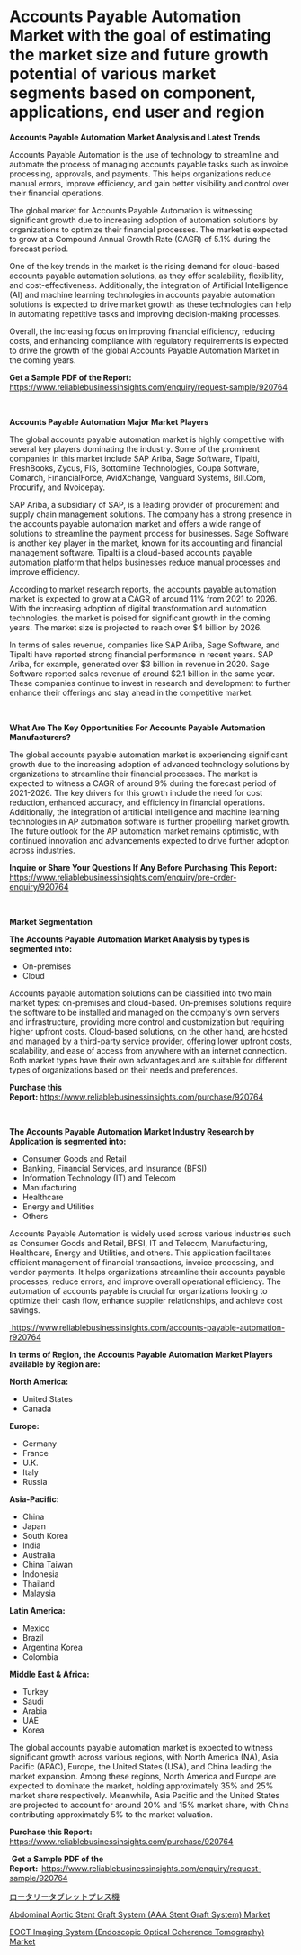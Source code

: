 <p><h1>Accounts Payable Automation Market with the goal of estimating the market size and future growth potential of various market segments based on component, applications, end user and region</h1></p><p><strong>Accounts Payable Automation Market Analysis and Latest Trends</strong></p>
<p><p>Accounts Payable Automation is the use of technology to streamline and automate the process of managing accounts payable tasks such as invoice processing, approvals, and payments. This helps organizations reduce manual errors, improve efficiency, and gain better visibility and control over their financial operations.</p><p>The global market for Accounts Payable Automation is witnessing significant growth due to increasing adoption of automation solutions by organizations to optimize their financial processes. The market is expected to grow at a Compound Annual Growth Rate (CAGR) of 5.1% during the forecast period.</p><p>One of the key trends in the market is the rising demand for cloud-based accounts payable automation solutions, as they offer scalability, flexibility, and cost-effectiveness. Additionally, the integration of Artificial Intelligence (AI) and machine learning technologies in accounts payable automation solutions is expected to drive market growth as these technologies can help in automating repetitive tasks and improving decision-making processes.</p><p>Overall, the increasing focus on improving financial efficiency, reducing costs, and enhancing compliance with regulatory requirements is expected to drive the growth of the global Accounts Payable Automation Market in the coming years.</p></p>
<p><strong>Get a Sample PDF of the Report:&nbsp;</strong> <a href="https://www.reliablebusinessinsights.com/enquiry/request-sample/920764">https://www.reliablebusinessinsights.com/enquiry/request-sample/920764</a></p>
<p>&nbsp;</p>
<p><strong>Accounts Payable Automation Major Market Players</strong></p>
<p><p>The global accounts payable automation market is highly competitive with several key players dominating the industry. Some of the prominent companies in this market include SAP Ariba, Sage Software, Tipalti, FreshBooks, Zycus, FIS, Bottomline Technologies, Coupa Software, Comarch, FinancialForce, AvidXchange, Vanguard Systems, Bill.Com, Procurify, and Nvoicepay.</p><p>SAP Ariba, a subsidiary of SAP, is a leading provider of procurement and supply chain management solutions. The company has a strong presence in the accounts payable automation market and offers a wide range of solutions to streamline the payment process for businesses. Sage Software is another key player in the market, known for its accounting and financial management software. Tipalti is a cloud-based accounts payable automation platform that helps businesses reduce manual processes and improve efficiency.</p><p>According to market research reports, the accounts payable automation market is expected to grow at a CAGR of around 11% from 2021 to 2026. With the increasing adoption of digital transformation and automation technologies, the market is poised for significant growth in the coming years. The market size is projected to reach over $4 billion by 2026.</p><p>In terms of sales revenue, companies like SAP Ariba, Sage Software, and Tipalti have reported strong financial performance in recent years. SAP Ariba, for example, generated over $3 billion in revenue in 2020. Sage Software reported sales revenue of around $2.1 billion in the same year. These companies continue to invest in research and development to further enhance their offerings and stay ahead in the competitive market.</p></p>
<p>&nbsp;</p>
<p><strong>What Are The Key Opportunities For Accounts Payable Automation Manufacturers?</strong></p>
<p><p>The global accounts payable automation market is experiencing significant growth due to the increasing adoption of advanced technology solutions by organizations to streamline their financial processes. The market is expected to witness a CAGR of around 9% during the forecast period of 2021-2026. The key drivers for this growth include the need for cost reduction, enhanced accuracy, and efficiency in financial operations. Additionally, the integration of artificial intelligence and machine learning technologies in AP automation software is further propelling market growth. The future outlook for the AP automation market remains optimistic, with continued innovation and advancements expected to drive further adoption across industries.</p></p>
<p><strong>Inquire or Share Your Questions If Any Before Purchasing This Report:</strong> <a href="https://www.reliablebusinessinsights.com/enquiry/pre-order-enquiry/920764">https://www.reliablebusinessinsights.com/enquiry/pre-order-enquiry/920764</a></p>
<p>&nbsp;</p>
<p><strong>Market Segmentation</strong></p>
<p><strong>The Accounts Payable Automation Market Analysis by types is segmented into:</strong></p>
<p><ul><li>On-premises</li><li>Cloud</li></ul></p>
<p><p>Accounts payable automation solutions can be classified into two main market types: on-premises and cloud-based. On-premises solutions require the software to be installed and managed on the company's own servers and infrastructure, providing more control and customization but requiring higher upfront costs. Cloud-based solutions, on the other hand, are hosted and managed by a third-party service provider, offering lower upfront costs, scalability, and ease of access from anywhere with an internet connection. Both market types have their own advantages and are suitable for different types of organizations based on their needs and preferences.</p></p>
<p><strong>Purchase this Report:&nbsp;</strong><a href="https://www.reliablebusinessinsights.com/purchase/920764">https://www.reliablebusinessinsights.com/purchase/920764</a></p>
<p>&nbsp;</p>
<p><strong>The Accounts Payable Automation Market Industry Research by Application is segmented into:</strong></p>
<p><ul><li>Consumer Goods and Retail</li><li>Banking, Financial Services, and Insurance (BFSI)</li><li>Information Technology (IT) and Telecom</li><li>Manufacturing</li><li>Healthcare</li><li>Energy and Utilities</li><li>Others</li></ul></p>
<p><p>Accounts Payable Automation is widely used across various industries such as Consumer Goods and Retail, BFSI, IT and Telecom, Manufacturing, Healthcare, Energy and Utilities, and others. This application facilitates efficient management of financial transactions, invoice processing, and vendor payments. It helps organizations streamline their accounts payable processes, reduce errors, and improve overall operational efficiency. The automation of accounts payable is crucial for organizations looking to optimize their cash flow, enhance supplier relationships, and achieve cost savings.</p></p>
<p><a href="https://www.reliablebusinessinsights.com/accounts-payable-automation-r920764">&nbsp;https://www.reliablebusinessinsights.com/accounts-payable-automation-r920764</a></p>
<p><strong>In terms of Region, the Accounts Payable Automation Market Players available by Region are:</strong></p>
<p>
    <p> <strong> North America: </strong>
        <ul>
            <li>United States</li>
            <li>Canada</li>
        </ul>
        </p> 
    <p> <strong> Europe: </strong>
        <ul>
            <li>Germany</li>
            <li>France</li>
            <li>U.K.</li>
            <li>Italy</li>
            <li>Russia</li>
        </ul>
        </p> 
    <p> <strong> Asia-Pacific: </strong>
        <ul>
            <li>China</li>
            <li>Japan</li>
            <li>South Korea</li>
            <li>India</li>
            <li>Australia</li>
            <li>China Taiwan</li>
            <li>Indonesia</li>
            <li>Thailand</li>
            <li>Malaysia</li>
        </ul>
        </p> 
    <p> <strong> Latin America: </strong>
        <ul>
            <li>Mexico</li>
            <li>Brazil</li>
            <li>Argentina Korea</li>
            <li>Colombia</li>
        </ul>
        </p> 
    <p> <strong> Middle East & Africa: </strong>
        <ul>
            <li>Turkey</li>
            <li>Saudi</li>
            <li>Arabia</li>
            <li>UAE</li>
            <li>Korea</li>
        </ul>
    </p>
    </p>
<p><p>The global accounts payable automation market is expected to witness significant growth across various regions, with North America (NA), Asia Pacific (APAC), Europe, the United States (USA), and China leading the market expansion. Among these regions, North America and Europe are expected to dominate the market, holding approximately 35% and 25% market share respectively. Meanwhile, Asia Pacific and the United States are projected to account for around 20% and 15% market share, with China contributing approximately 5% to the market valuation.</p></p>
<p><strong>Purchase this Report: </strong><a href="https://www.reliablebusinessinsights.com/purchase/920764">https://www.reliablebusinessinsights.com/purchase/920764</a></p>
<p>&nbsp;<strong>Get a Sample PDF of the Report:&nbsp;&nbsp;</strong><a href="https://www.reliablebusinessinsights.com/enquiry/request-sample/920764">https://www.reliablebusinessinsights.com/enquiry/request-sample/920764</a></p>
<p><strong></strong></p>
<p><p><a href="https://github.com/CarlieShields/Market-Research-Report-List-2/blob/main/2407494175065.md">ロータリータブレットプレス機</a></p><p><a href="https://github.com/PeterParrish5/Market-Research-Report-List-5/blob/main/abdominal-aortic-stent-graft-system-aaa-stent-graft-system-market.md">Abdominal Aortic Stent Graft System (AAA Stent Graft System) Market</a></p><p><a href="https://github.com/fauzi1101fauzi/Market-Research-Report-List-1/blob/main/eoct-imaging-system-endoscopic-optical-coherence-tomography-market.md">EOCT Imaging System (Endoscopic Optical Coherence Tomography) Market</a></p></p>